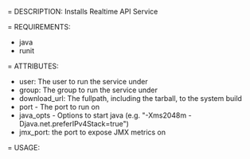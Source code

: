 = DESCRIPTION:
Installs Realtime API Service

= REQUIREMENTS:
* java
* runit

= ATTRIBUTES:
* user: The user to run the service under
* group: The group to run the service under
* download_url: The fullpath, including the tarball, to the system build
* port - The port to run on
* java_opts - Options to start java (e.g. "-Xms2048m -Djava.net.preferIPv4Stack=true")
* jmx_port: the port to expose JMX metrics on


= USAGE: